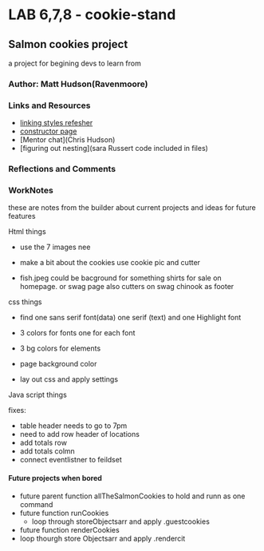 # LAB 6,7,8 - cookie-stand

## Salmon cookies project

a project for begining devs to learn from

### Author: Matt Hudson(Ravenmoore)

### Links and Resources

* [linking styles refesher](https://www.w3schools.com/tags/att_script_src.asp)
* [constructor page](https://www.w3schools.com/js/js_object_constructors.asp)
* [Mentor chat](Chris Hudson)
* [figuring out nesting](sara Russert code included in files)

### Reflections and Comments


### WorkNotes

these are notes from the builder about current projects and ideas for future features

Html things

  * use the 7 images nee

* make a bit about the cookies use cookie pic and cutter
* fish.jpeg could be bacground for something
shirts for sale on homepage. or swag page
also cutters on swag
chinook as footer

css things


* find one sans serif font(data) one serif (text) and one Highlight font
* 3 colors for fonts one for each font
* 3 bg colors for elements
* page background color

* lay out css and apply settings

Java script things

fixes:

* table header needs to go to 7pm
* need to add row header of locations
* add totals row
* add totals colmn
* connect eventlistner to feildset

#### Future projects when bored

* future parent function allTheSalmonCookies to hold and runn as one command
* future function runCookies
  * loop through storeObjectsarr and apply .guestcookies
* future function renderCookies
* loop thourgh store Objectsarr and apply .rendercit
